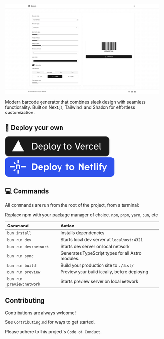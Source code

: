 ![Barcoda](/public/sitemap.webp)

Modern barcode generator that combines sleek design with seamless functionality. Built on Next.js, Tailwind, and Shadcn for effortless customization.

## 🚀 Deploy your own

[![Deploy with Vercel](_deploy_vercel.svg)](https://vercel.com/new/clone?repository-url=https://github.com/KurutoDenzeru/barcoda)  [![Deploy with Netlify](_deploy_netlify.svg)](https://app.netlify.com/start/deploy?repository=https://github.com/KurutoDenzeru/barcoda)

## 💻 Commands

All commands are run from the root of the project, from a terminal:

Replace npm with your package manager of choice. `npm`, `pnpm`, `yarn`, `bun`, etc

| Command                   | Action                                           |
| :------------------------ | :----------------------------------------------- |
| `bun install`             | Installs dependencies                            |
| `bun run dev`             | Starts local dev server at `localhost:4321`      |
| `bun run dev:network`     | Starts dev server on local network               |
| `bun run sync`            | Generates TypeScript types for all Astro modules.|
| `bun run build`           | Build your production site to `./dist/`          |
| `bun run preview`         | Preview your build locally, before deploying     |
| `bun run preview:network` | Starts preview server on local network           |

## Contributing

Contributions are always welcome!

See `Contributing.md` for ways to get started.

Please adhere to this project's `Code of Conduct`.
